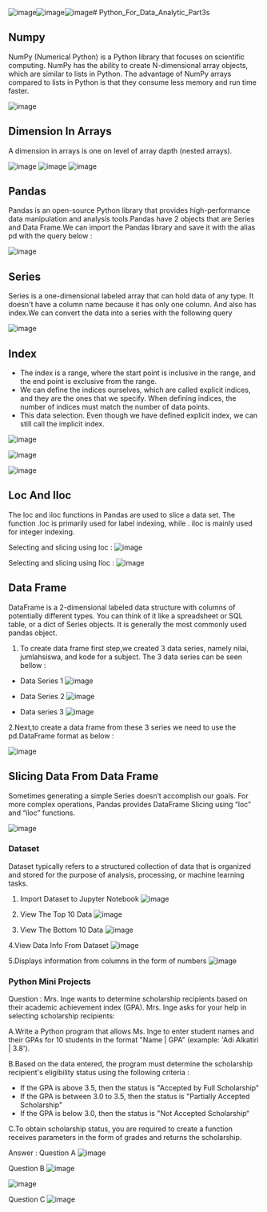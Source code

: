 ![image](https://github.com/AryantoRheynaldySaragih/Python_For_Data_Analytic_Part3s/assets/147115152/4421515a-d50e-4559-b380-d1ade9d7e00a)![image](https://github.com/AryantoRheynaldySaragih/Python_For_Data_Analytic_Part3s/assets/147115152/87b8e750-e92d-47f8-9a3c-08fae08c13d0)![image](https://github.com/AryantoRheynaldySaragih/Python_For_Data_Analytic_Part3s/assets/147115152/d969d230-6d0e-4e83-ba16-41fee20d5a3e)# Python_For_Data_Analytic_Part3s
## Numpy 
NumPy (Numerical Python) is a Python library that focuses on scientific computing. NumPy has the ability to create N-dimensional array objects, which are similar to lists in Python. The advantage of NumPy arrays compared to lists in Python is that they consume less memory and run time faster.

![image](https://github.com/AryantoRheynaldySaragih/Python_For_Data_Analytic_Part3s/assets/147115152/5c716fc1-16b4-421b-9ce8-bf7f94320d3a)

## Dimension In Arrays
A dimension in arrays is one on level of array dapth (nested arrays).

![image](https://github.com/AryantoRheynaldySaragih/Python_For_Data_Analytic_Part3s/assets/147115152/34f788ea-8499-4adb-a23e-1edb3d2286df)
![image](https://github.com/AryantoRheynaldySaragih/Python_For_Data_Analytic_Part3s/assets/147115152/cb782272-4633-476d-bfab-afd6801bb2e7)
![image](https://github.com/AryantoRheynaldySaragih/Python_For_Data_Analytic_Part3s/assets/147115152/3373fb46-0aec-4e0c-82db-d6a94c3e2cbe)

## Pandas
Pandas is an open-source Python library that provides high-performance data manipulation and analysis tools.Pandas have 2 objects that are Series and Data Frame.We can import the Pandas library and save it with the alias pd with the query below :

![image](https://github.com/AryantoRheynaldySaragih/Python_For_Data_Analytic_Part3s/assets/147115152/3143216f-8e5a-490b-afab-d520dbdd0a85)

## Series
Series is a one-dimensional labeled array that can hold data of any type. It doesn't have a column name because it has only one column. And also has index.We can convert the data into a series with the following query

![image](https://github.com/AryantoRheynaldySaragih/Python_For_Data_Analytic_Part3s/assets/147115152/a408a8d8-1c1c-494b-b1b3-706909f099be)

## Index
- The index is a range, where the start point is inclusive in the range, and the end point is exclusive from the range.
- We can define the indices ourselves, which are called explicit indices, and they are the ones that we specify. When defining indices, 
  the number of indices must match the number of data points.
- This data selection. Even though we have defined explicit index, we can still call the implicit index.

![image](https://github.com/AryantoRheynaldySaragih/Python_For_Data_Analytic_Part3s/assets/147115152/5ccdd46d-7964-4ab9-8f4d-652a16f6450b)

![image](https://github.com/AryantoRheynaldySaragih/Python_For_Data_Analytic_Part3s/assets/147115152/07de7be9-5420-4e9c-950e-c049910336cf)

![image](https://github.com/AryantoRheynaldySaragih/Python_For_Data_Analytic_Part3s/assets/147115152/93dbf216-5b6b-4073-b2f5-4c9a37cb702c)

## Loc And Iloc
The loc and iloc functions in Pandas are used to slice a data set. The function .loc is primarily used for label indexing, while . iloc is mainly used for integer indexing.

Selecting and slicing using loc :
![image](https://github.com/AryantoRheynaldySaragih/Python_For_Data_Analytic_Part3s/assets/147115152/dc2dc08c-9651-4779-956b-9803b0009aaf)

Selecting and slicing using Iloc :
![image](https://github.com/AryantoRheynaldySaragih/Python_For_Data_Analytic_Part3s/assets/147115152/efa2a475-bedb-440a-a0a2-1e55ee691a55)

## Data Frame
DataFrame is a 2-dimensional labeled data structure with columns of potentially different types. You can think of it like a spreadsheet or SQL table, or a dict of Series objects. It is generally the most commonly used pandas object.

1. To create data frame first step,we created 3 data series, namely nilai, jumlahsiswa, and kode for a subject. The 3 data series can be seen bellow :

- Data Series 1 
![image](https://github.com/AryantoRheynaldySaragih/Python_For_Data_Analytic_Part3s/assets/147115152/674e0865-d744-42ce-9c96-e0824b77659f)

- Data Series 2
![image](https://github.com/AryantoRheynaldySaragih/Python_For_Data_Analytic_Part3s/assets/147115152/ce0069bb-b17c-41fc-8283-80d5d4ca6ed5)

- Data series 3
![image](https://github.com/AryantoRheynaldySaragih/Python_For_Data_Analytic_Part3s/assets/147115152/7c6da3d7-5f7b-4805-b1b9-3b39efddb453)

2.Next,to create a data frame from these 3 series we need to use the pd.DataFrame format as below :

![image](https://github.com/AryantoRheynaldySaragih/Python_For_Data_Analytic_Part3s/assets/147115152/52786c30-4c0b-49c1-b49d-f0bd26a22617)


## Slicing Data From Data Frame
Sometimes generating a simple Series doesn’t accomplish our goals. For more complex operations, Pandas provides DataFrame Slicing using “loc” and “iloc” functions.

![image](https://github.com/AryantoRheynaldySaragih/Python_For_Data_Analytic_Part3s/assets/147115152/bc6b5040-f292-47ca-afd8-6c32cf7563d4)

### Dataset
Dataset typically refers to a structured collection of data that is organized and stored for the purpose of analysis, processing, or machine learning tasks. 

1. Import Dataset to Jupyter Notebook
![image](https://github.com/AryantoRheynaldySaragih/Python_For_Data_Analytic_Part3s/assets/147115152/eab5a077-29bf-4841-98e4-8a9f47b43666)

2. View The Top 10 Data
![image](https://github.com/AryantoRheynaldySaragih/Python_For_Data_Analytic_Part3s/assets/147115152/d5e122c7-c855-4b86-a9cc-bfa76a0ac801)

3. View The Bottom 10 Data
![image](https://github.com/AryantoRheynaldySaragih/Python_For_Data_Analytic_Part3s/assets/147115152/4383fe0c-7122-4f70-bdbd-45ec37044dc2)

4.View Data Info From Dataset
![image](https://github.com/AryantoRheynaldySaragih/Python_For_Data_Analytic_Part3s/assets/147115152/5d0157fe-20b6-41e9-9142-fc15dcfcec35)

5.Displays information from columns in the form of numbers
![image](https://github.com/AryantoRheynaldySaragih/Python_For_Data_Analytic_Part3s/assets/147115152/8e745029-2056-4cee-a952-57220160b8c8)


### Python Mini Projects
Question :
Mrs. Inge wants to determine scholarship recipients based on their academic achievement index (GPA). Mrs. Inge asks for your help in selecting scholarship recipients:

A.Write a Python program that allows Ms. Inge to enter student names and their GPAs for 10 students in the format "Name | GPA" (example: 'Adi Alkatiri | 3.8').

B.Based on the data entered, the program must determine the scholarship recipient's eligibility status using the following criteria : 
- If the GPA is above 3.5, then the status is "Accepted by Full Scholarship" 
- If the GPA is between 3.0 to 3.5, then the status is "Partially Accepted Scholarship" 
- If the GPA is below 3.0, then the status is "Not Accepted Scholarship“

C.To obtain scholarship status, you are required to create a function receives parameters in the form of grades and returns the scholarship.

Answer :
Question A 
![image](https://github.com/AryantoRheynaldySaragih/Python_For_Data_Analytic_Part3s/assets/147115152/78f3da6e-7af8-48bd-acfa-fa1195c2d72e)

Question B
![image](https://github.com/AryantoRheynaldySaragih/Python_For_Data_Analytic_Part3s/assets/147115152/cab11a4b-8e65-4097-8b4d-7ca13558c227)

![image](https://github.com/AryantoRheynaldySaragih/Python_For_Data_Analytic_Part3s/assets/147115152/2121d27b-8da1-424a-b51b-248fec48e7ef)

Question C
![image](https://github.com/AryantoRheynaldySaragih/Python_For_Data_Analytic_Part3s/assets/147115152/38a90cf4-87e0-46ed-8d15-6331aed5147c)

